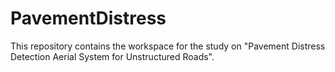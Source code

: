 # PavementDistress
 This repository contains the workspace for the study on "Pavement Distress Detection Aerial System for Unstructured Roads".
